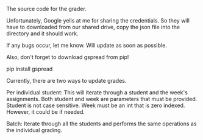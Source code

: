 The source code for the grader.

Unfortunately, Google yells at me for sharing the credentials.
So they will have to downloaded from our shared drive, copy the json file
into the directory and it should work.

If any bugs occur, let me know. Will update as soon as possible.


Also, don't forget to download gspread from pip!

pip install gspread


Currently, there are two ways to update grades.

Per individual student:
  This will iterate through a student and the week's assignments. Both student and week are parameters that must be provided. Student is not case sensitive. Week must be an int that is zero indexed. However, it could be if needed.

Batch:
  Iterate through all the students and performs the same operations as the individual grading.
